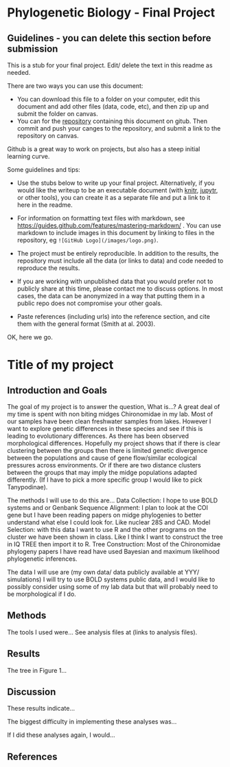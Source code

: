 # Phylogenetic Biology - Final Project

## Guidelines - you can delete this section before submission

This is a stub for your final project. Edit/ delete the text in this readme as needed.

There are two ways you can use this document:  
- You can download this file to a folder on your computer, edit this document and add other files (data, code, etc), and then zip up and submit the folder on canvas.
- You can for the [repository](finalproject) containing this document on gitub. Then commit and push your canges to the repository, and submit a link to the repository on canvas.

Github is a great way to work on projects, but also has a steep initial learning curve.


Some guidelines and tips:

- Use the stubs below to write up your final project. Alternatively, if you would like the writeup to be an executable document (with [knitr](http://yihui.name/knitr/), [jupytr](http://jupyter.org/), or other tools), you can create it as a separate file and put a link to it here in the readme.

- For information on formatting text files with markdown, see https://guides.github.com/features/mastering-markdown/ . You can use markdown to include images in this document by linking to files in the repository, eg `![GitHub Logo](/images/logo.png)`.

- The project must be entirely reproducible. In addition to the results, the repository must include all the data (or links to data) and code needed to reproduce the results.

- If you are working with unpublished data that you would prefer not to publicly share at this time, please contact me to discuss options. In most cases, the data can be anonymized in a way that putting them in a public repo does not compromise your other goals.

- Paste references (including urls) into the reference section, and cite them with the general format (Smith at al. 2003).

OK, here we go.

# Title of my project

## Introduction and Goals

The goal of my project is to answer the question, What is...?
A great deal of my time is spent with non biting midges Chironomidae in my lab. Most of our samples have been clean freshwater samples from lakes. However I want to explore genetic differences in these species and see if this is leading to evolutionary differences. As there has been observed morphological differences. Hopefully my project shows that if there is clear clustering between the groups then there is limited genetic divergence between the populations and cause of gene flow/similar ecological pressures across environments. Or if there are two distance clusters between the groups that may imply the midge populations adapted differently. (If I have to pick a more specific group I would like to pick Tanypodinae).

The methods I will use to do this are...
Data Collection: I hope to use BOLD systems and or Genbank
Sequence Alignment: I plan to look at the COI gene but I have been reading papers on midge phylogenies to better understand what else I could look for. Like  nuclear 28S and CAD.
Model Selection: with this data I want to use R and the other programs on the cluster we have been shown in class. Like I think I want to construct the tree in IQ TREE then import it to R.
Tree Construction: Most of the Chironomidae phylogeny papers I have read have used Bayesian and maximum likelihood phylogenetic inferences.

The data I will use are (my own data/ data publicly available at YYY/ simulations)
I will try to use BOLD systems public data, and I would like to possibly consider using some of my lab data but that will probably need to be morphological if I do. 
## Methods

The tools I used were... See analysis files at (links to analysis files).

## Results

The tree in Figure 1...

## Discussion

These results indicate...

The biggest difficulty in implementing these analyses was...

If I did these analyses again, I would...

## References

